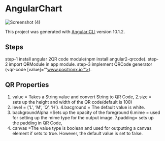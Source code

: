 # AngularChart
![Screenshot (4)](https://user-images.githubusercontent.com/60258353/95459792-f8a77d00-0928-11eb-8113-6641c871040f.png)

This project was generated with [Angular CLI](https://github.com/angular/angular-cli) version 10.1.2.
## Steps
step-1 install angular 2QR code module(npm install angular2-qrcode).
step-2 import QRModule in app module.
step-3 implement QRCode generator (<qr-code [value]="'www.positronx.io'"></qr-code>).


## QR Properties 
1. value = Takes a String value and convert String to QR Code,
2.size = sets up the height and width of the QR code(default is 100)
3. level = (‘L’, ‘M’, ‘Q’, ‘H’).
4.bacground = The default value is white.
5. backgroundAlpha =Sets up the opacity of the foreground
6.mime = used for setting up the mime type for the output image.
7.padding=  sets up the padding in QR Code,
8. canvas =The value type is boolean and used for outputting a canvas element if sets to true. However, the default value is set to false.



